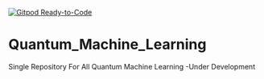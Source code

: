 [![Gitpod Ready-to-Code](https://img.shields.io/badge/Gitpod-Ready--to--Code-blue?logo=gitpod)](https://gitpod.io/#https://github.com/Ayush-A/Quantum_Machine_Learning) 

# Quantum_Machine_Learning
Single Repository For All Quantum Machine Learning -Under Development
